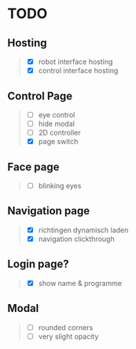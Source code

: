 # TODO

## Hosting
>- [X] robot interface hosting
>- [X] control interface hosting

## Control Page
>- [ ] eye control
>- [ ] hide modal
>- [ ] 2D controller
>- [X] page switch

## Face page
>- [ ] blinking eyes

## Navigation page
>- [X] richtingen dynamisch laden
>- [X] navigation clickthrough

## Login page?
>- [X] show name & programme

## Modal
>- [ ] rounded corners
>- [ ] very slight opacity
 


